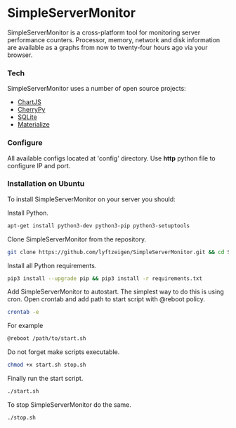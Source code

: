 # SimpleServerMonitor
SimpleServerMonitor is a cross-platform tool for monitoring server performance counters.
Processor, memory, network and disk information are available as a graphs from now to twenty-four hours ago via your browser.

### Tech
SimpleServerMonitor uses a number of open source projects:
- [ChartJS]
- [CherryPy]
- [SQLite]
- [Materialize]

### Configure
All available configs located at 'config' directory.
Use **http** python file to configure IP and port.

### Installation on Ubuntu
To install SimpleServerMonitor on your server you should:

Install Python.
```sh
apt-get install python3-dev python3-pip python3-setuptools
```

Clone SimpleServerMonitor from the repository.
```sh
git clone https://github.com/lyftzeigen/SimpleServerMonitor.git && cd SimpleServerMonitor
```

Install all Python requirements.
```sh
pip3 install --upgrade pip && pip3 install -r requirements.txt
```
Add SimpleServerMonitor to autostart. The simplest way to do this is using cron.
Open crontab and add path to start script with @reboot policy.
```sh
crontab -e
```
For example
```sh
@reboot /path/to/start.sh
```
Do not forget make scripts executable.
```sh
chmod +x start.sh stop.sh
```
Finally run the start script.
```sh
./start.sh
```
To stop SimpleServerMonitor do the same.
```sh
./stop.sh
```

[ChartJS]: <http://www.chartjs.org/>
[CherryPy]: <http://cherrypy.org/>
[Materialize]: <http://materializecss.com/>
[SQLite]: <https://docs.python.org/2/library/sqlite3.html>
